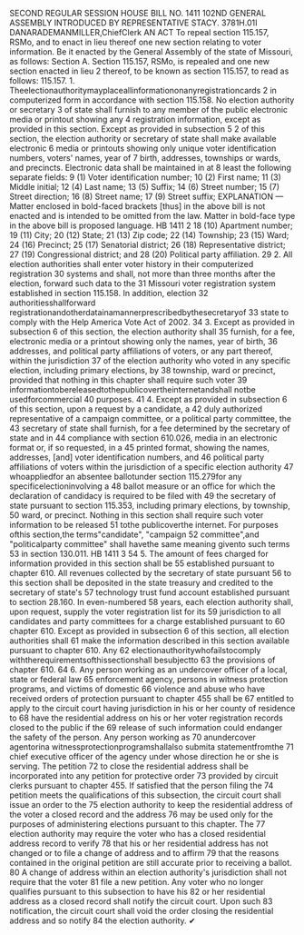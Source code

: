 SECOND REGULAR SESSION
HOUSE BILL NO. 1411
102ND GENERAL ASSEMBLY
INTRODUCED BY REPRESENTATIVE STACY.
3781H.01I DANARADEMANMILLER,ChiefClerk
AN ACT
To repeal section 115.157, RSMo, and to enact in lieu thereof one new section relating to
voter information.
Be it enacted by the General Assembly of the state of Missouri, as follows:
Section A. Section 115.157, RSMo, is repealed and one new section enacted in lieu
2 thereof, to be known as section 115.157, to read as follows:
115.157. 1. Theelectionauthoritymayplaceallinformationonanyregistrationcards
2 in computerized form in accordance with section 115.158. No election authority or secretary
3 of state shall furnish to any member of the public electronic media or printout showing any
4 registration information, except as provided in this section. Except as provided in subsection
5 2 of this section, the election authority or secretary of state shall make available electronic
6 media or printouts showing only unique voter identification numbers, voters' names, year of
7 birth, addresses, townships or wards, and precincts. Electronic data shall be maintained in at
8 least the following separate fields:
9 (1) Voter identification number;
10 (2) First name;
11 (3) Middle initial;
12 (4) Last name;
13 (5) Suffix;
14 (6) Street number;
15 (7) Street direction;
16 (8) Street name;
17 (9) Street suffix;
EXPLANATION — Matter enclosed in bold-faced brackets [thus] in the above bill is not enacted and is
intended to be omitted from the law. Matter in bold-face type in the above bill is proposed language.
HB 1411 2
18 (10) Apartment number;
19 (11) City;
20 (12) State;
21 (13) Zip code;
22 (14) Township;
23 (15) Ward;
24 (16) Precinct;
25 (17) Senatorial district;
26 (18) Representative district;
27 (19) Congressional district; and
28 (20) Political party affiliation.
29 2. All election authorities shall enter voter history in their computerized registration
30 systems and shall, not more than three months after the election, forward such data to the
31 Missouri voter registration system established in section 115.158. In addition, election
32 authoritiesshallforward registrationandotherdatainamannerprescribedbythesecretaryof
33 state to comply with the Help America Vote Act of 2002.
34 3. Except as provided in subsection 6 of this section, the election authority shall
35 furnish, for a fee, electronic media or a printout showing only the names, year of birth,
36 addresses, and political party affiliations of voters, or any part thereof, within the jurisdiction
37 of the election authority who voted in any specific election, including primary elections, by
38 township, ward or precinct, provided that nothing in this chapter shall require such voter
39 informationtobereleasedtothepublicovertheinternetandshall notbe usedforcommercial
40 purposes.
41 4. Except as provided in subsection 6 of this section, upon a request by a candidate, a
42 duly authorized representative of a campaign committee, or a political party committee, the
43 secretary of state shall furnish, for a fee determined by the secretary of state and in
44 compliance with section 610.026, media in an electronic format or, if so requested, in a
45 printed format, showing the names, addresses, [and] voter identification numbers, and
46 political party affiliations of voters within the jurisdiction of a specific election authority
47 whoappliedfor an absentee ballotunder section 115.279for any specificelectioninvolving a
48 ballot measure or an office for which the declaration of candidacy is required to be filed with
49 the secretary of state pursuant to section 115.353, including primary elections, by township,
50 ward, or precinct. Nothing in this section shall require such voter information to be released
51 tothe publicoverthe internet. For purposes ofthis section,the terms"candidate", "campaign
52 committee",and "politicalparty committee" shall havethe same meaning givento such terms
53 in section 130.011.
HB 1411 3
54 5. The amount of fees charged for information provided in this section shall be
55 established pursuant to chapter 610. All revenues collected by the secretary of state pursuant
56 to this section shall be deposited in the state treasury and credited to the secretary of state's
57 technology trust fund account established pursuant to section 28.160. In even-numbered
58 years, each election authority shall, upon request, supply the voter registration list for its
59 jurisdiction to all candidates and party committees for a charge established pursuant to
60 chapter 610. Except as provided in subsection 6 of this section, all election authorities shall
61 make the information described in this section available pursuant to chapter 610. Any
62 electionauthoritywhofailstocomply withtherequirementsofthissectionshall besubjectto
63 the provisions of chapter 610.
64 6. Any person working as an undercover officer of a local, state or federal law
65 enforcement agency, persons in witness protection programs, and victims of domestic
66 violence and abuse who have received orders of protection pursuant to chapter 455 shall be
67 entitled to apply to the circuit court having jurisdiction in his or her county of residence to
68 have the residential address on his or her voter registration records closed to the public if the
69 release of such information could endanger the safety of the person. Any person working as
70 anundercover agentorina witnessprotectionprogramshallalso submita statementfromthe
71 chief executive officer of the agency under whose direction he or she is serving. The petition
72 to close the residential address shall be incorporated into any petition for protective order
73 provided by circuit clerks pursuant to chapter 455. If satisfied that the person filing the
74 petition meets the qualifications of this subsection, the circuit court shall issue an order to the
75 election authority to keep the residential address of the voter a closed record and the address
76 may be used only for the purposes of administering elections pursuant to this chapter. The
77 election authority may require the voter who has a closed residential address record to verify
78 that his or her residential address has not changed or to file a change of address and to affirm
79 that the reasons contained in the original petition are still accurate prior to receiving a ballot.
80 A change of address within an election authority's jurisdiction shall not require that the voter
81 file a new petition. Any voter who no longer qualifies pursuant to this subsection to have his
82 or her residential address as a closed record shall notify the circuit court. Upon such
83 notification, the circuit court shall void the order closing the residential address and so notify
84 the election authority.
✔